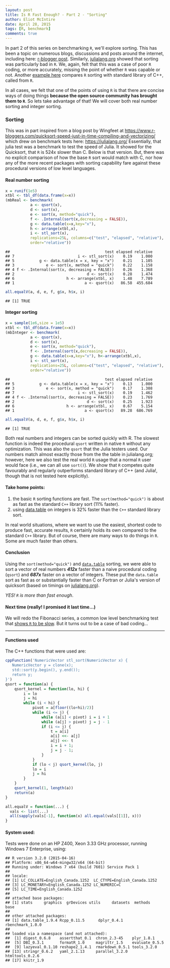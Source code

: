 ```yaml
---
layout: post
title: Is R Fast Enough? - Part 2 - "Sorting"
author: Eliot McIntire
date: April 28, 2015
tags: [R, benchmark]
comments: true
---
```


In part 2 of this series on benchmarking `R`, we'll explore sorting. This has been a topic on numerous blogs, discussions and posts around the internet, including here: [r-blogger post](https://www.r-bloggers.com/quicksort-speed-just-in-time-compiling-and-vectorizing/). Similarly, [julialang.org](https://julialang.org) showed that sorting was particularly bad in `R`. We, again, felt that this was a case of poor `R` coding, or more accurately, missing the point of whether `R` was capable or not. Another [example here](https://gallery.rcpp.org/articles/sorting/) compares `R` sorting with standard library of C++, called from `R`. 

In all cases, we felt that one of the points of using `R` is that there are concise ways of doing things **because the open source community has brought them to `R`**. So lets take advantage of that! We will cover both real number sorting and integer sorting. 

### Sorting






This was in part inspired from a blog post by Wingfeet at https://www.r-bloggers.com/quicksort-speed-just-in-time-compiling-and-vectorizing/ which drew on benchmark tests here: https://julialang.org/ 
Essentially, that julia test was a benchmark to test the speed of Julia. It showed for the Quicksort, that `R` is 524x slower than C. Below is that version. But, there was no explicit comparison of how the base `R` sort would match with C, nor how any of the more recent packages with sorting capability fare against these procedural versions of low level languages. 




#### Real number sorting


```r
x = runif(1e5)
xtbl <- tbl_df(data.frame(x=x))
(mbReal <- benchmark(
           a <- qsort(x), 
           d <- sort(x), 
           e <- sort(x, method="quick"),
           f <- .Internal(sort(x,decreasing = FALSE)),
           g <- data.table(x=x,key="x"), 
           h <- arrange(xtbl,x),
           i <- stl_sort(x),
           replications=25L, columns=c("test", "elapsed", "relative"),
           order="relative"))
```

```
##                                          test elapsed relative
## 7                            i <- stl_sort(x)    0.19    1.000
## 5           g <- data.table(x = x, key = "x")    0.21    1.105
## 3              e <- sort(x, method = "quick")    0.22    1.158
## 4 f <- .Internal(sort(x, decreasing = FALSE))    0.26    1.368
## 2                                d <- sort(x)    0.28    1.474
## 6                       h <- arrange(xtbl, x)    1.48    7.789
## 1                               a <- qsort(x)   86.58  455.684
```

```r
all.equalV(a, d, e, f, g$x, h$x, i)
```

```
## [1] TRUE
```

#### Integer sorting


```r
x = sample(1e6,size = 1e5)
xtbl <- tbl_df(data.frame(x=x))
(mbInteger <- benchmark(
           a <- qsort(x), 
           d <- sort(x), 
           e <- sort(x, method="quick"), 
           f <- .Internal(sort(x,decreasing = FALSE)),
           g <- data.table(x=x,key="x"), h<-arrange(xtbl,x),
           i <- stl_sort(x),
           replications=25L, columns=c("test", "elapsed", "relative"),
           order="relative"))
```

```
##                                          test elapsed relative
## 5           g <- data.table(x = x, key = "x")    0.13    1.000
## 3              e <- sort(x, method = "quick")    0.17    1.308
## 7                            i <- stl_sort(x)    0.19    1.462
## 4 f <- .Internal(sort(x, decreasing = FALSE))    0.23    1.769
## 2                                d <- sort(x)    0.25    1.923
## 6                       h <- arrange(xtbl, x)    0.67    5.154
## 1                               a <- qsort(x)   89.28  686.769
```

```r
all.equalV(a, d, e, f, g$x, h$x, i)
```

```
## [1] TRUE
```

Both real numbers and integers can be sorted quickly with R. The slowest function is indeed the procedural `qsort` written in native `R` without any optimization. This was also the `qsort` that the Julia testers used. Our numbers match almost exactly those from the the table in julialang.org; however, here we also test the real world `R` usage that a normal `R` user would face (i.e., we can all use `sort()`). We show that `R` competes quite favourably and regularly outperforms standard library of C++ (and Julia!, though that is not tested here explicitly). 

#### Take home points:

1. the basic `R` sorting functions are fast. The `sort(method="quick")` is about as fast as the standard `C++` library sort (11% faster). 
2. using [data.table](https://cran.r-project.org/web/packages/data.table/index.html) on integers is 32% faster than the `C++` standard library sort.

In real world situations, where we want to use the easiest, shortest code to produce fast, accurate results, `R` certainly holds its own compared to the standard `C++` library. But of course, there are many ways to do things in `R`. Some are much faster than others.

#### Conclusion

Using the `sort(method="quick")` and [`data.table`](https://cran.r-project.org/web/packages/data.table/index.html) sorting, we were able to sort a vector of real numbers ***412x*** faster than a naive procedural coding (`qsort`) and ***687x*** faster on a vector of integers. These put the `data.table` sort as fast as or substantially faster than C or Fortran or Julia's version of quicksort (based on timings on [julialang.org](https://julialang.org)).

*YES! `R` is more than fast enough*.  

#### Next time (really! I promised it last time...)

We will redo the Fibonacci series, a common low level benchmarking test that [shows `R` to be slow](https://julialang.org).  But it turns out to be a case of bad coding...


--------------------

#### Functions used

The C++ functions that were used are:



```r
cppFunction('NumericVector stl_sort(NumericVector x) {
   NumericVector y = clone(x);
   std::sort(y.begin(), y.end());
   return y;
}')
qsort = function(a) {
    qsort_kernel = function(lo, hi) {
        i = lo
        j = hi
        while (i < hi) {
            pivot = a[floor((lo+hi)/2)]
            while (i <= j) {
                while (a[i] < pivot) i = i + 1
                while (a[j] > pivot) j = j - 1
                if (i <= j) {
                    t = a[i]
                    a[i] <<- a[j]
                    a[j] <<- t
                    i = i + 1;
                    j = j - 1;
                }
            }
            if (lo < j) qsort_kernel(lo, j)
            lo = i
            j = hi
        }
    }
    qsort_kernel(1, length(a))
    return(a)
}

all.equalV = function(...) {
  vals <- list(...)
  all(sapply(vals[-1], function(x) all.equal(vals[[1]], x)))
}
```

#### System used:
Tests were done on an HP Z400, Xeon 3.33 GHz processor, running Windows 7 Enterprise, using:


```
## R version 3.2.0 (2015-04-16)
## Platform: x86_64-w64-mingw32/x64 (64-bit)
## Running under: Windows 7 x64 (build 7601) Service Pack 1
## 
## locale:
## [1] LC_COLLATE=English_Canada.1252  LC_CTYPE=English_Canada.1252   
## [3] LC_MONETARY=English_Canada.1252 LC_NUMERIC=C                   
## [5] LC_TIME=English_Canada.1252    
## 
## attached base packages:
## [1] stats     graphics  grDevices utils     datasets  methods   base     
## 
## other attached packages:
## [1] data.table_1.9.4 Rcpp_0.11.5      dplyr_0.4.1      rbenchmark_1.0.0
## 
## loaded via a namespace (and not attached):
##  [1] digest_0.6.8    assertthat_0.1  chron_2.3-45    plyr_1.8.1     
##  [5] DBI_0.3.1       formatR_1.0     magrittr_1.5    evaluate_0.5.5 
##  [9] lazyeval_0.1.10 reshape2_1.4.1  rmarkdown_0.5.1 tools_3.2.0    
## [13] stringr_0.6.2   yaml_2.1.13     parallel_3.2.0  htmltools_0.2.6
## [17] knitr_1.9
```
